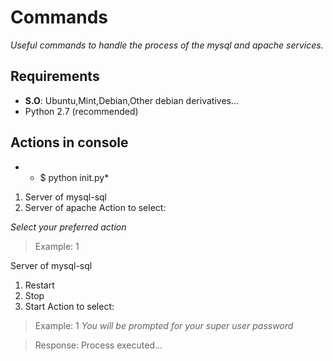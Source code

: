 # Commands
*Useful commands to handle the process of the mysql and apache services.*
## Requirements
  + **S.O**: Ubuntu,Mint,Debian,Other debian derivatives...
 + Python 2.7 (recommended)
 ## Actions in console
 + * $ python init.py*
 
1) Server of mysql-sql
2) Server of apache
Action to select:

*Select your preferred action*
> Example: 1

Server of mysql-sql

1) Restart 
2) Stop 
3) Start 
Action to select:

> Example: 1
 *You will be prompted for your super user password*

> Response:
Process executed...


